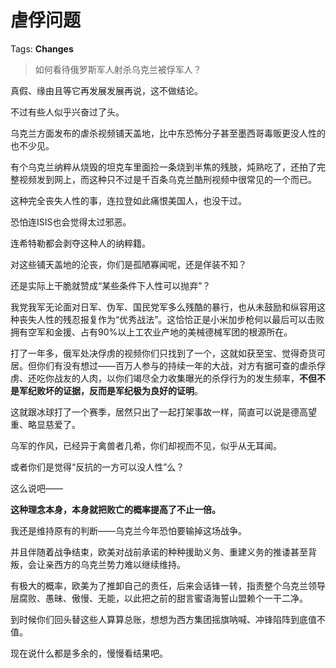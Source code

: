 # 虐俘问题

Tags: **Changes**

> 如何看待俄罗斯军人射杀乌克兰被俘军人？



真假、缘由且等它再发展发展再说，这不做结论。

不过有些人似乎兴奋过了头。

乌克兰方面发布的虐杀视频铺天盖地，比中东恐怖分子甚至墨西哥毒贩更没人性的也不少见。

有个乌克兰纳粹从烧毁的坦克车里面捡一条烧到半焦的残肢，炖熟吃了，还拍了完整视频发到网上，而这种只不过是千百条乌克兰酷刑视频中很常见的一个而已。

这种完全丧失人性的事，连拉登如此痛恨美国人，也没干过。

恐怕连ISIS也会觉得太过邪恶。

连希特勒都会剥夺这种人的纳粹籍。

  


对这些铺天盖地的沦丧，你们是孤陋寡闻呢，还是佯装不知？

还是实际上干脆就赞成“某些条件下人性可以抛弃”？

  


我党我军无论面对日军、伪军、国民党军多么残酷的暴行，也从未鼓励和纵容用这种丧失人性的残忍报复作为“优秀战法”。这恰恰正是小米加步枪何以最后可以击败拥有空军和金援、占有90%以上工农业产地的美械德械军团的根源所在。

打了一年多，俄军处决俘虏的视频你们只找到了一个，这就如获至宝、觉得奇货可居。但你们有没有想过——百万人参与的持续一年的大战，对方有据可查的虐杀俘虏、还吃你战友的人肉，以你们竭尽全力收集曝光的杀俘行为的发生频率，**不但不是军纪败坏的证据，反而是军纪极为良好的证明**。

这就跟冰球打了一个赛季，居然只出了一起打架事故一样，简直可以说是德高望重、略显慈爱了。

  


乌军的作风，已经异于禽兽者几希，你们却视而不见，似乎从无耳闻。

或者你们是觉得“反抗的一方可以没人性”么？

  


这么说吧——

**这种理念本身，本身就把败亡的概率提高了不止一倍。**

  


我还是维持原有的判断——乌克兰今年恐怕要输掉这场战争。

并且伴随着战争结束，欧美对战前承诺的种种援助义务、重建义务的推诿甚至背叛，会让亲西方的乌克兰势力难以继续维持。

有极大的概率，欧美为了推卸自己的责任，后来会话锋一转，指责整个乌克兰领导层腐败、愚昧、傲慢、无能，以此把之前的甜言蜜语海誓山盟赖个一干二净。

到时候你们回头替这些人算算总账，想想为西方集团摇旗呐喊、冲锋陷阵到底值不值。

现在说什么都是多余的，慢慢看结果吧。



